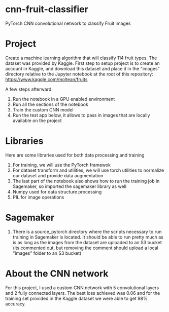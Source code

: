 # cnn-fruit-classifier
PyTorch CNN convolutional network to classify Fruit images


# Project

Create a machine learning algorithm that will classify 114 fruit types.  The dataset was provided by Kaggle.  First step to setup project is to create an account in Kaggle, and download this dataset and place it in the "images" directory relative to the Jupyter notebook at the root of this repository:
https://www.kaggle.com/moltean/fruits

A few steps afterward:
1. Run the notebook in a GPU enabled environment
2. Run all the sections of the notebook
3. Train the custom CNN model
4. Run the test app below, it allows to pass in images that are locally available on the project

# Libraries 

Here are some libraries used for both data processing and training
1. For training, we will use the PyTorch framewok
2. For dataset transform and utilities, we will use torch utilities to normalize our dataset and provide data augmentation
3. The last part of the notebook also shows how to run the training job in Sagemaker, so imported the sagemaker library as well
4. Numpy used for data structure processing
5. PIL for image operations

# Sagemaker

1. There is a source_pytorch directory where the scripts necessary to run training in Sagemaker is located.  It should be able to run pretty much as is as long as the images from the dataset are uploaded to an S3 bucket (its commented out, but removing the comment should upload a local "images" folder to an S3 bucket)

# About the CNN network

For this project, I used a custom CNN network with 5 convolutional layers and 2 fully connected layers.  The best loss achieved was 0.06 and for the training set provided in the Kaggle dataset we were able to get 98% accuracy.